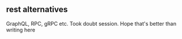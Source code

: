 ## rest alternatives
GraphQL, RPC, gRPC etc.
Took doubt session.
Hope that's better than writing here
